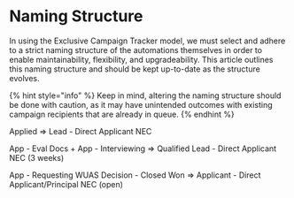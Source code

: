 # Naming Structure

In using the Exclusive Campaign Tracker model, we must select and adhere to a strict naming structure of the automations themselves in order to enable maintainability, flexibility, and upgradeability. This article outlines this naming structure and should be kept up-to-date as the structure evolves.

{% hint style="info" %}
Keep in mind, altering the naming structure should be done with caution, as it may have unintended outcomes with existing campaign recipients that are already in queue.
{% endhint %}



Applied => Lead - Direct Applicant NEC

App - Eval Docs + App - Interviewing => Qualified Lead - Direct Applicant NEC (3 weeks)

App - Requesting WUAS Decision - Closed Won => Applicant - Direct Applicant/Principal NEC (open)
